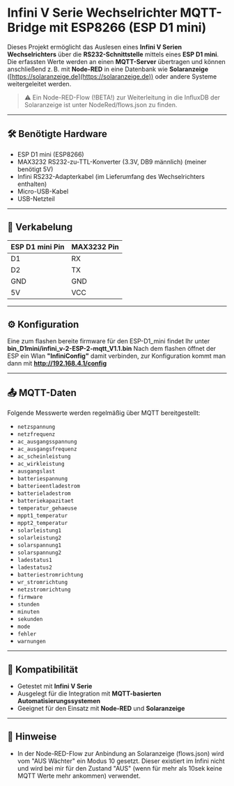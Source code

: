# Infini V Serie Wechselrichter MQTT-Bridge mit ESP8266 (ESP D1 mini)

Dieses Projekt ermöglicht das Auslesen eines **Infini V Serien Wechselrichters** über die **RS232-Schnittstelle** mittels eines **ESP D1 mini**. 
Die erfassten Werte werden an einen **MQTT-Server** übertragen und können anschließend z. B. mit **Node-RED** in eine Datenbank wie **Solaranzeige** ([https://solaranzeige.de](https://solaranzeige.de)) oder andere Systeme weitergeleitet werden.

> ⚠️ Ein Node-RED-Flow (!BETA!) zur Weiterleitung in die InfluxDB der Solaranzeige ist unter NodeRed/flows.json zu finden.

---

## 🛠️ Benötigte Hardware

- ESP D1 mini (ESP8266)
- MAX3232 RS232-zu-TTL-Konverter (3.3V, DB9 männlich)  (meiner benötigt 5V)
- Infini RS232-Adapterkabel (im Lieferumfang des Wechselrichters enthalten)
- Micro-USB-Kabel
- USB-Netzteil

---

## 🔌 Verkabelung

| ESP D1 mini Pin | MAX3232 Pin |
|------------------|--------------|
| D1               | RX           |
| D2               | TX           |
| GND              | GND          |
| 5V               | VCC          |

---

## ⚙️ Konfiguration

Eine zum flashen bereite firmware für den ESP-D1_mini findet Ihr unter **bin_D1mini/infini_v-2-ESP-2-mqtt_V1.1.bin**
Nach dem flashen öffnet der ESP ein Wlan **"InfiniConfig"** damit verbinden, zur Konfiguration kommt man dann mit **http://192.168.4.1/config**

---

## 📤 MQTT-Daten

Folgende Messwerte werden regelmäßig über MQTT bereitgestellt:

- `netzspannung`  
- `netzfrequenz`  
- `ac_ausgangsspannung`  
- `ac_ausgangsfrequenz`  
- `ac_scheinleistung`  
- `ac_wirkleistung`  
- `ausgangslast`  
- `batteriespannung`  
- `batterieentladestrom`  
- `batterieladestrom`  
- `batteriekapazitaet`  
- `temperatur_gehaeuse`  
- `mppt1_temperatur`  
- `mppt2_temperatur`  
- `solarleistung1`  
- `solarleistung2`  
- `solarspannung1`  
- `solarspannung2`  
- `ladestatus1`  
- `ladestatus2`  
- `batteriestromrichtung`  
- `wr_stromrichtung`  
- `netzstromrichtung`  
- `firmware`  
- `stunden`  
- `minuten`  
- `sekunden`  
- `mode`  
- `fehler`  
- `warnungen`  

---

## 🧩 Kompatibilität

- Getestet mit **Infini V Serie**
- Ausgelegt für die Integration mit **MQTT-basierten Automatisierungssystemen**
- Geeignet für den Einsatz mit **Node-RED** und **Solaranzeige**

---

## 📌 Hinweise

- In der Node-RED-Flow zur Anbindung an Solaranzeige (flows.json) wird vom "AUS Wächter" ein Modus 10 gesetzt.
  Dieser existiert im Infini nicht und wird bei mir für den Zustand "AUS" (wenn für mehr als 10sek keine MQTT Werte mehr ankommen) verwendet.
